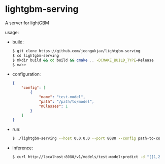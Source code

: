 # lightgbm-serving

A server for lightGBM

usage:

- build:

  ```sh
  $ git clone https://github.com/jeongukjae/lightgbm-serving
  $ cd lightgbm-serving
  $ mkdir build && cd build && cmake .. -DCMAKE_BUILD_TYPE=Release
  $ make
  ```

- configuration:

  ```json
  {
      "config": [
          {
              "name": "test-model",
              "path": "/path/to/model",
              "nClasses": 1
          }
      ]
  }
  ```

- run:

  ```sh
  $ ./lightgbm-serving --host 0.0.0.0 --port 8080 --config path-to-config.json
  ```

- inference:

  ```sh
  $ curl http://localhost:8080/v1/models/test-model:predict -d "[[1,2,3,4,5], [1,2,3,4,5]]"
  ```
